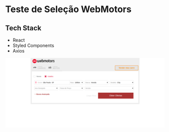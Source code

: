 # Teste de Seleção WebMotors

## Tech Stack

- React
- Styled Components
- Axios

![dashboard](/screenshot/screenshot.png)
